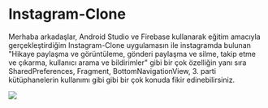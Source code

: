 # Instagram-Clone

Merhaba arkadaşlar, Android Studio ve Firebase kullanarak eğitim amacıyla gerçekleştirdiğim Instagram-Clone uygulamasın ile instagramda bulunan "Hikaye paylaşma ve görüntüleme, gönderi paylaşma ve silme, takip etme ve çıkarma, kullanıcı arama ve bildirimler" gibi bir çok özelliğin yanı sıra SharedPreferences, Fragment, BottomNavigationView, 3. parti kütüphanelerin kullanımı gibi gibi bir çok konuda fikir edinebilirsiniz.

![](https://media.giphy.com/media/fYSNVlUTovcXwwesw6/giphy.gif)
